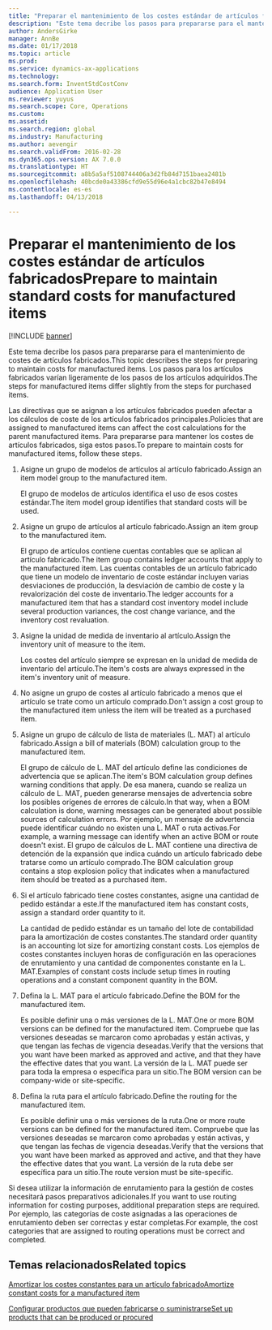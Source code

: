 ```yaml
---
title: "Preparar el mantenimiento de los costes estándar de artículos fabricados"
description: "Este tema decribe los pasos para prepararse para el mantenimiento de costes de artículos fabricados."
author: AndersGirke
manager: AnnBe
ms.date: 01/17/2018
ms.topic: article
ms.prod: 
ms.service: dynamics-ax-applications
ms.technology: 
ms.search.form: InventStdCostConv
audience: Application User
ms.reviewer: yuyus
ms.search.scope: Core, Operations
ms.custom: 
ms.assetid: 
ms.search.region: global
ms.industry: Manufacturing
ms.author: aevengir
ms.search.validFrom: 2016-02-28
ms.dyn365.ops.version: AX 7.0.0
ms.translationtype: HT
ms.sourcegitcommit: a8b5a5af5108744406a3d2fb84d7151baea2481b
ms.openlocfilehash: 40bcde0a43386cfd9e55d96e4a1cbc82b47e8494
ms.contentlocale: es-es
ms.lasthandoff: 04/13/2018

---
```



# <a name="prepare-to-maintain-standard-costs-for-manufactured-items"></a><span data-ttu-id="7590c-103">Preparar el mantenimiento de los costes estándar de artículos fabricados</span><span class="sxs-lookup"><span data-stu-id="7590c-103">Prepare to maintain standard costs for manufactured items</span></span>

[!INCLUDE [banner](../includes/banner.md)]

<span data-ttu-id="7590c-104">Este tema decribe los pasos para prepararse para el mantenimiento de costes de artículos fabricados.</span><span class="sxs-lookup"><span data-stu-id="7590c-104">This topic describes the steps for preparing to maintain costs for manufactured items.</span></span> <span data-ttu-id="7590c-105">Los pasos para los artículos fabricados varían ligeramente de los pasos de los artículos adquiridos.</span><span class="sxs-lookup"><span data-stu-id="7590c-105">The steps for manufactured items differ slightly from the steps for purchased items.</span></span>

<span data-ttu-id="7590c-106">Las directivas que se asignan a los artículos fabricados pueden afectar a los cálculos de coste de los artículos fabricados principales.</span><span class="sxs-lookup"><span data-stu-id="7590c-106">Policies that are assigned to manufactured items can affect the cost calculations for the parent manufactured items.</span></span> <span data-ttu-id="7590c-107">Para prepararse para mantener los costes de artículos fabricados, siga estos pasos.</span><span class="sxs-lookup"><span data-stu-id="7590c-107">To prepare to maintain costs for manufactured items, follow these steps.</span></span>

1. <span data-ttu-id="7590c-108">Asigne un grupo de modelos de artículos al artículo fabricado.</span><span class="sxs-lookup"><span data-stu-id="7590c-108">Assign an item model group to the manufactured item.</span></span> 

   <span data-ttu-id="7590c-109">El grupo de modelos de artículos identifica el uso de esos costes estándar.</span><span class="sxs-lookup"><span data-stu-id="7590c-109">The item model group identifies that standard costs will be used.</span></span>

2. <span data-ttu-id="7590c-110">Asigne un grupo de artículos al artículo fabricado.</span><span class="sxs-lookup"><span data-stu-id="7590c-110">Assign an item group to the manufactured item.</span></span> 

   <span data-ttu-id="7590c-111">El grupo de artículos contiene cuentas contables que se aplican al artículo fabricado.</span><span class="sxs-lookup"><span data-stu-id="7590c-111">The item group contains ledger accounts that apply to the manufactured item.</span></span> <span data-ttu-id="7590c-112">Las cuentas contables de un artículo fabricado que tiene un modelo de inventario de coste estándar incluyen varias desviaciones de producción, la desviación de cambio de coste y la revalorización del coste de inventario.</span><span class="sxs-lookup"><span data-stu-id="7590c-112">The ledger accounts for a manufactured item that has a standard cost inventory model include several production variances, the cost change variance, and the inventory cost revaluation.</span></span>

3. <span data-ttu-id="7590c-113">Asigne la unidad de medida de inventario al artículo.</span><span class="sxs-lookup"><span data-stu-id="7590c-113">Assign the inventory unit of measure to the item.</span></span> 

   <span data-ttu-id="7590c-114">Los costes del artículo siempre se expresan en la unidad de medida de inventario del artículo.</span><span class="sxs-lookup"><span data-stu-id="7590c-114">The item's costs are always expressed in the item's inventory unit of measure.</span></span>

4. <span data-ttu-id="7590c-115">No asigne un grupo de costes al artículo fabricado a menos que el artículo se trate como un artículo comprado.</span><span class="sxs-lookup"><span data-stu-id="7590c-115">Don't assign a cost group to the manufactured item unless the item will be treated as a purchased item.</span></span>

5. <span data-ttu-id="7590c-116">Asigne un grupo de cálculo de lista de materiales (L. MAT) al artículo fabricado.</span><span class="sxs-lookup"><span data-stu-id="7590c-116">Assign a bill of materials (BOM) calculation group to the manufactured item.</span></span> 

   <span data-ttu-id="7590c-117">El grupo de cálculo de L. MAT del artículo define las condiciones de advertencia que se aplican.</span><span class="sxs-lookup"><span data-stu-id="7590c-117">The item's BOM calculation group defines warning conditions that apply.</span></span> <span data-ttu-id="7590c-118">De esa manera, cuando se realiza un cálculo de L. MAT, pueden generarse mensajes de advertencia sobre los posibles orígenes de errores de cálculo.</span><span class="sxs-lookup"><span data-stu-id="7590c-118">In that way, when a BOM calculation is done, warning messages can be generated about possible sources of calculation errors.</span></span> <span data-ttu-id="7590c-119">Por ejemplo, un mensaje de advertencia puede identificar cuándo no existen una L. MAT o ruta activas.</span><span class="sxs-lookup"><span data-stu-id="7590c-119">For example, a warning message can identify when an active BOM or route doesn't exist.</span></span> <span data-ttu-id="7590c-120">El grupo de cálculos de L. MAT contiene una directiva de detención de la expansión que indica cuándo un artículo fabricado debe tratarse como un artículo comprado.</span><span class="sxs-lookup"><span data-stu-id="7590c-120">The BOM calculation group contains a stop explosion policy that indicates when a manufactured item should be treated as a purchased item.</span></span>

6. <span data-ttu-id="7590c-121">Si el artículo fabricado tiene costes constantes, asigne una cantidad de pedido estándar a este.</span><span class="sxs-lookup"><span data-stu-id="7590c-121">If the manufactured item has constant costs, assign a standard order quantity to it.</span></span> 

   <span data-ttu-id="7590c-122">La cantidad de pedido estándar es un tamaño del lote de contabilidad para la amortización de costes constantes.</span><span class="sxs-lookup"><span data-stu-id="7590c-122">The standard order quantity is an accounting lot size for amortizing constant costs.</span></span> <span data-ttu-id="7590c-123">Los ejemplos de costes constantes incluyen horas de configuración en las operaciones de enrutamiento y una cantidad de componentes constante en la L. MAT.</span><span class="sxs-lookup"><span data-stu-id="7590c-123">Examples of constant costs include setup times in routing operations and a constant component quantity in the BOM.</span></span>

7. <span data-ttu-id="7590c-124">Defina la L. MAT para el artículo fabricado.</span><span class="sxs-lookup"><span data-stu-id="7590c-124">Define the BOM for the manufactured item.</span></span> 

   <span data-ttu-id="7590c-125">Es posible definir una o más versiones de la L. MAT.</span><span class="sxs-lookup"><span data-stu-id="7590c-125">One or more BOM versions can be defined for the manufactured item.</span></span> <span data-ttu-id="7590c-126">Compruebe que las versiones deseadas se marcaron como aprobadas y están activas, y que tengan las fechas de vigencia deseadas.</span><span class="sxs-lookup"><span data-stu-id="7590c-126">Verify that the versions that you want have been marked as approved and active, and that they have the effective dates that you want.</span></span> <span data-ttu-id="7590c-127">La versión de la L. MAT puede ser para toda la empresa o específica para un sitio.</span><span class="sxs-lookup"><span data-stu-id="7590c-127">The BOM version can be company-wide or site-specific.</span></span>

8. <span data-ttu-id="7590c-128">Defina la ruta para el artículo fabricado.</span><span class="sxs-lookup"><span data-stu-id="7590c-128">Define the routing for the manufactured item.</span></span> 

   <span data-ttu-id="7590c-129">Es posible definir una o más versiones de la ruta.</span><span class="sxs-lookup"><span data-stu-id="7590c-129">One or more route versions can be defined for the manufactured item.</span></span> <span data-ttu-id="7590c-130">Compruebe que las versiones deseadas se marcaron como aprobadas y están activas, y que tengan las fechas de vigencia deseadas.</span><span class="sxs-lookup"><span data-stu-id="7590c-130">Verify that the versions that you want have been marked as approved and active, and that they have the effective dates that you want.</span></span> <span data-ttu-id="7590c-131">La versión de la ruta debe ser específica para un sitio.</span><span class="sxs-lookup"><span data-stu-id="7590c-131">The route version must be site-specific.</span></span>

<span data-ttu-id="7590c-132">Si desea utilizar la información de enrutamiento para la gestión de costes necesitará pasos preparativos adicionales.</span><span class="sxs-lookup"><span data-stu-id="7590c-132">If you want to use routing information for costing purposes, additional preparation steps are required.</span></span> <span data-ttu-id="7590c-133">Por ejemplo, las categorías de coste asignadas a las operaciones de enrutamiento deben ser correctas y estar completas.</span><span class="sxs-lookup"><span data-stu-id="7590c-133">For example, the cost categories that are assigned to routing operations must be correct and completed.</span></span>

<a name="related-topics"></a><span data-ttu-id="7590c-134">Temas relacionados</span><span class="sxs-lookup"><span data-stu-id="7590c-134">Related topics</span></span>
--------

[<span data-ttu-id="7590c-135">Amortizar los costes constantes para un artículo fabricado</span><span class="sxs-lookup"><span data-stu-id="7590c-135">Amortize constant costs for a manufactured item</span></span>](amortize-constant-costs-manufactured-item.md)

[<span data-ttu-id="7590c-136">Configurar productos que pueden fabricarse o suministrarse</span><span class="sxs-lookup"><span data-stu-id="7590c-136">Set up products that can be produced or procured</span></span>](manufactured-items-treated-as-purchased-items.md)


